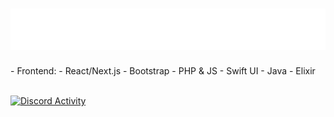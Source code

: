 <h1 align="left">
  <img src="https://raw.githubusercontent.com/ItzPolah/ItzPolah/2c7f161194d2e99e744eda9d59f4641ef218af16/header.svg">
</h1>
- Frontend:
  - React/Next.js
  - Bootstrap
  - PHP & JS
  - Swift UI
  - Java
  - Elixir

\
[![Discord Activity](https://lanyard-profile-readme.vercel.app/api/645045981238394902)](https://discord.com/users/705665813994012695)

